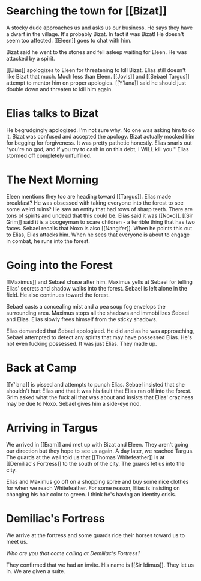 # Searching the town for [[Bizat]]
A stocky dude approaches us and asks us our business. He says they have a dwarf in the village. It's probably Bizat. In fact it was Bizat! He doesn't seem too affected. [[Eleen]] goes to chat with him.

Bizat said he went to the stones and fell asleep waiting for Eleen. He was attacked by a spirit. 

[[Elias]] apologizes to Eleen for threatening to kill Bizat. Elias still doesn't like Bizat that much. Much less than Eleen. [[Jovis]] and [[Sebael Targus]] attempt to mentor him on proper apologies. [[Y'lana]] said he should just double down and threaten to kill him again.
# Elias talks to Bizat
He begrudgingly apologized. I'm not sure why. No one was asking him to do it. Bizat was confused and accepted the apology. Bizat actually mocked him for begging for forgiveness. It was pretty pathetic honestly. Elias snarls out "you're no god, and if you try to cash in on this debt, I WILL kill you." Elias stormed off completely unfulfilled.
# The Next Morning
Eleen mentions they too are heading toward [[Targus]]. Elias made breakfast? He was obsessed with taking everyone into the forest to see some weird ruins? He saw an entity that had rows of sharp teeth. There are tons of spirits and undead that this could be. Elias said it was [[Noxo]]. [[Sir Grim]] said it is a boogeyman to scare children - a terrible thing that has two faces. Sebael recalls that Noxo is also [[Nangifer]]. When he points this out to Elias, Elias attacks him. When he sees that everyone is about to engage in combat, he runs into the forest.
# Going into the Forest
[[Maximus]] and Sebael chase after him. Maximus yells at Sebael for telling Elias' secrets and shadow walks into the forest. Sebael is left alone in the field. He also continues toward the forest.

Sebael casts a concealing mist and a pea soup fog envelops the surrounding area. Maximus stops all the shadows and immobilizes Sebael and Elias. Elias slowly frees himself from the sticky shadows. 

Elias demanded that Sebael apologized. He did and as he was approaching, Sebael attempted to detect any spirits that may have possessed Elias. He's not even fucking possessed. It was just Elias. They made up.
# Back at Camp
[[Y'lana]] is pissed and attempts to punch Elias. Sebael insisted that she shouldn't hurt Elias and that it was his fault that Elias ran off into the forest. Grim asked what the fuck all that was about and insists that Elias' craziness may be due to Noxo. Sebael gives him a side-eye nod.
# Arriving in Targus
We arrived in [[Eram]] and met up with Bizat and Eleen. They aren't going our direction but they hope to see us again. A day later, we reached Targus. The guards at the wall told us that [[Thomas Whitefeather]] is at [[Demiliac's Fortress]] to the south of the city. The guards let us into the city.

Elias and Maximus go off on a shopping spree and buy some nice clothes for when we reach Whitefeather. For some reason, Elias is insisting on changing his hair color to green. I think he's having an identity crisis.

# Demiliac's Fortress
We arrive at the fortress and some guards ride their horses toward us to meet us.

*Who are you that come calling at Demiliac's Fortress?*

They confirmed that we had an invite. His name is [[Sir Idimus]]. They let us in. We are given a suite. 

